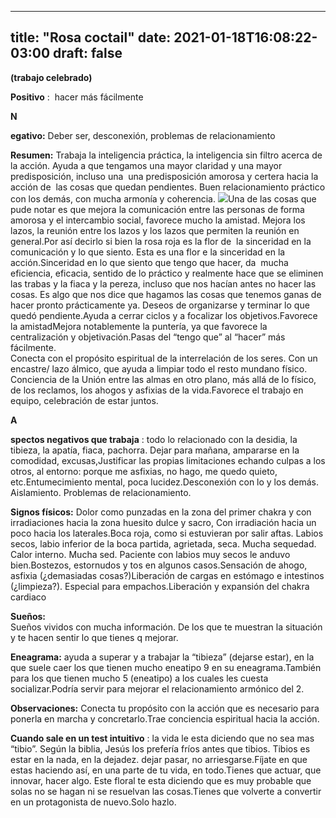 
---
title: "Rosa coctail"
date: 2021-01-18T16:08:22-03:00
draft: false
--- 
        

 




**(trabajo celebrado)** 

**Positivo** :  hacer más fácilmente

**N** 

**egativo:**  Deber ser, desconexión, problemas de relacionamiento  


**Resumen:**  Trabaja la inteligencia práctica, la inteligencia sin filtro acerca de la acción. Ayuda a que tengamos una mayor claridad y una mayor predisposición, incluso una  una predisposición amorosa y certera hacia la acción de  las cosas que quedan pendientes. Buen relacionamiento práctico con los demás, con mucha armonía y coherencia. ![](images/rosa-cocktail.jpg)Una de las cosas que pude notar es que mejora la comunicación entre las personas de forma amorosa y el intercambio social, favorece mucho la amistad. Mejora los lazos, la reunión entre los lazos y los lazos que permiten la reunión en general.Por así decirlo si bien la rosa roja es la flor de  la sinceridad en la comunicación y lo que siento. Esta es una flor e la sinceridad en la acción.Sinceridad en lo que siento que tengo que hacer, da  mucha eficiencia, eficacia, sentido de lo práctico y realmente hace que se eliminen las trabas y la fiaca y la pereza, incluso que nos hacían antes no hacer las cosas. Es algo que nos dice que hagamos las cosas que tenemos ganas de hacer pronto prácticamente ya. Deseos de organizarse y terminar lo que quedó pendiente.Ayuda a cerrar ciclos y a focalizar los objetivos.Favorece la amistadMejora notablemente la puntería, ya que favorece la centralización y objetivación.Pasas del “tengo que” al “hacer” más fácilmente.  
Conecta con el propósito espiritual de la interrelación de los seres. Con un encastre/ lazo álmico, que ayuda a limpiar todo el resto mundano físico. Conciencia de la Unión entre las almas en otro plano, más allá de lo físico, de los reclamos, los ahogos y asfixias de la vida.Favorece el trabajo en equipo, celebración de estar juntos.  


**A** 

**spectos negativos que trabaja** : todo lo relacionado con la desidia, la tibieza, la apatía, fiaca, pachorra. Dejar para mañana, ampararse en la comodidad, excusas,Justificar las propias limitaciones echando culpas a los otros, al entorno: porque me asfixias, no hago, me quedo quieto, etc.Entumecimiento mental, poca lucidez.Desconexión con lo y los demás. Aislamiento. Problemas de relacionamiento.  


**Signos físicos:**  Dolor como punzadas en la zona del primer chakra y con irradiaciones hacia la zona huesito dulce y sacro, Con irradiación hacia un poco hacia los laterales.Boca roja, como si estuvieran por salir aftas. Labios secos, labio inferior de la boca partida, agrietada, seca. Mucha sequedad. Calor interno. Mucha sed. Paciente con labios muy secos le anduvo bien.Bostezos, estornudos y tos en algunos casos.Sensación de ahogo, asfixia (¿demasiadas cosas?)Liberación de cargas en estómago e intestinos (¿limpieza?). Especial para empachos.Liberación y expansión del chakra cardiaco  


**Sueños:**   
Sueños vividos con mucha información. De los que te muestran la situación y te hacen sentir lo que tienes q mejorar.   


**Eneagrama:**  ayuda a superar y a trabajar la “tibieza” (dejarse estar), en la que suele caer los que tienen mucho eneatipo 9 en su eneagrama.También para los que tienen mucho 5 (eneatipo) a los cuales les cuesta socializar.Podría servir para mejorar el relacionamiento armónico del 2.  


**Observaciones:**  Conecta tu propósito con la acción que es necesario para ponerla en marcha y concretarlo.Trae conciencia espiritual hacia la acción.  


**Cuando sale en un test intuitivo** : la vida le esta diciendo que no sea mas “tibio”. Según la biblia, Jesús los prefería fríos antes que tibios. Tibios es estar en la nada, en la dejadez. dejar pasar, no arriesgarse.Fíjate en que estas haciendo así, en una parte de tu vida, en todo.Tienes que actuar, que innovar, hacer algo. Este floral te esta diciendo que es muy probable que solas no se hagan ni se resuelvan las cosas.Tienes que volverte a convertir en un protagonista de nuevo.Solo hazlo.  








